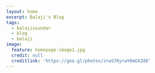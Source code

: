 ```yaml
---
layout: home
excerpt: Balaji's Blog
tags:
  - balajisoundar
  - blog
  - balaji
image:
  feature: homepage-image1.jpg
  credit: null
  creditlink: 'https://goo.gl/photos/zrwS7KyrwY6mGXZd8'
---
```

